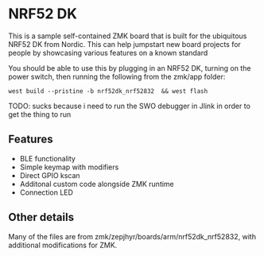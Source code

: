 # NRF52 DK

This is a sample self-contained ZMK board that is built for the ubiquitous NRF52 DK from Nordic. This can help jumpstart new board projects for people by showcasing various features on a known standard

You should be able to use this by plugging in an NRF52 DK, turning on the power switch, then running the following from the zmk/app folder:

````
west build --pristine -b nrf52dk_nrf52832  && west flash
````

TODO: sucks  because   i need to run the SWO debugger in Jlink in order to get the thing to run

## Features

- BLE functionality
- Simple keymap with modifiers
- Direct GPIO kscan
- Additonal custom code alongside ZMK runtime
- Connection LED

##  Other details

Many of the files are from zmk/zepjhyr/boards/arm/nrf52dk_nrf52832, with additional modifications for ZMK.